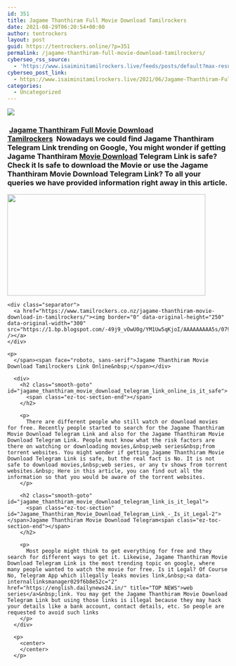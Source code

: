 ```yaml
---
id: 351
title: Jagame Thanthiram Full Movie Download Tamilrockers
date: 2021-08-29T06:20:54+00:00
author: tentrockers
layout: post
guid: https://tentrockers.online/?p=351
permalink: /jagame-thanthiram-full-movie-download-tamilrockers/
cyberseo_rss_source:
  - 'https://www.isaiminitamilrockers.live/feeds/posts/default?max-results=150&start-index=1'
cyberseo_post_link:
  - https://www.isaiminitamilrockers.live/2021/06/Jagame-Thanthiram-Full-Movie-Download-Tamilrockers.html
categories:
  - Uncategorized
---
```

<div class="media_block">
  <img src="https://1.bp.blogspot.com/-TcwFD2CQdzM/YNKkTsWBFyI/AAAAAAAAA7I/QtullxIu2AYmc-j5ksh0Ru9BMujVfxrQgCLcBGAsYHQ/s72-w451-h231-c/Marielle-Price-1.png" class="media_thumbnail" />
</div>

<meta content="&nbsp; Jagame Thanthiram Full Movie Download Tamilrockers &nbsp; &nbsp; Nowadays we could find Jagame Thanthiram Telegram Link trending on Google, You migh..." name="twitter:description" />

  


<center>
</center>

### **&nbsp;[Jagame Thanthiram Full Movie Download Tamilrockers](https://www.tamilrockers.co.nz/jagame-thanthiram-movie-download/)&nbsp;**<span><span face="Verdana, BlinkMacSystemFont, -apple-system, &quot;segoe ui&quot;, Roboto, Oxygen, Ubuntu, Cantarell, &quot;open sans&quot;, &quot;helvetica neue&quot;, sans-serif">&nbsp;</span><span face="Verdana, BlinkMacSystemFont, -apple-system, &quot;segoe ui&quot;, Roboto, Oxygen, Ubuntu, Cantarell, &quot;open sans&quot;, &quot;helvetica neue&quot;, sans-serif">Nowadays we could find Jagame Thanthiram Telegram Link trending on Google, You might wonder if getting Jagame Thanthiram</span><span face="Verdana, BlinkMacSystemFont, -apple-system, &quot;segoe ui&quot;, Roboto, Oxygen, Ubuntu, Cantarell, &quot;open sans&quot;, &quot;helvetica neue&quot;, sans-serif">&nbsp;</span><a data-internallinksmanager029f6b8e52c="3" href="http://www.tamilrockers.co.nz">Movie Download</a><span face="Verdana, BlinkMacSystemFont, -apple-system, &quot;segoe ui&quot;, Roboto, Oxygen, Ubuntu, Cantarell, &quot;open sans&quot;, &quot;helvetica neue&quot;, sans-serif">&nbsp;</span><span face="Verdana, BlinkMacSystemFont, -apple-system, &quot;segoe ui&quot;, Roboto, Oxygen, Ubuntu, Cantarell, &quot;open sans&quot;, &quot;helvetica neue&quot;, sans-serif">Telegram Link is safe? Check it Is safe to download the Movie or use the Jagame Thanthiram</span><span face="Verdana, BlinkMacSystemFont, -apple-system, &quot;segoe ui&quot;, Roboto, Oxygen, Ubuntu, Cantarell, &quot;open sans&quot;, &quot;helvetica neue&quot;, sans-serif">&nbsp;</span>Movie Download<span face="Verdana, BlinkMacSystemFont, -apple-system, &quot;segoe ui&quot;, Roboto, Oxygen, Ubuntu, Cantarell, &quot;open sans&quot;, &quot;helvetica neue&quot;, sans-serif">&nbsp;</span><span face="Verdana, BlinkMacSystemFont, -apple-system, &quot;segoe ui&quot;, Roboto, Oxygen, Ubuntu, Cantarell, &quot;open sans&quot;, &quot;helvetica neue&quot;, sans-serif">Telegram Link? To all your queries we have provided information right away in this article.</span></span>

<div>
  <div class="separator">
    <a href="https://1.bp.blogspot.com/-TcwFD2CQdzM/YNKkTsWBFyI/AAAAAAAAA7I/QtullxIu2AYmc-j5ksh0Ru9BMujVfxrQgCLcBGAsYHQ/s1640/Marielle-Price-1.png"><img loading="lazy" border="0" data-original-height="924" data-original-width="1640" height="231" src="https://1.bp.blogspot.com/-TcwFD2CQdzM/YNKkTsWBFyI/AAAAAAAAA7I/QtullxIu2AYmc-j5ksh0Ru9BMujVfxrQgCLcBGAsYHQ/w451-h231/Marielle-Price-1.png" width="451" /></a>
  </div>
  
  <p>
    <span></p> 
    
    <div class="separator">
      <a href="https://www.tamilrockers.co.nz/jagame-thanthiram-movie-download-in-tamilrockers/"><img border="0" data-original-height="250" data-original-width="300" src="https://1.bp.blogspot.com/-49j9_vOwU0g/YM1Uw5qKjoI/AAAAAAAAA5s/079bPEJpUfYrTuLJdQOXduZNgTk2ksk1ACLcBGAsYHQ/s0/e854879156f0849f3d27a89db88ed039%2B%25281%2529.png" /></a>
    </div>
    
    <p>
      </span><span face="roboto, sans-serif">Jagame Thanthiram Movie Download Tamilrockers Link Online&nbsp;</span></div> 
      
      <div>
        <h2 class="smooth-goto" id="jagame_thanthiram_movie_download_telegram_link_online_is_it_safe">
          <span class="ez-toc-section-end"></span>
        </h2>
        
        <p>
          There are different people who still watch or download movies for free. Recently people started to search for the Jagame Thanthiram Movie Download Telegram Link and also for the Jagame Thanthiram Movie Download Telegram Link. People must know what the risk factors are there on watching or downloading movies,&nbsp;web series&nbsp;from torrent websites. You might wonder if getting Jagame Thanthiram Movie Download Telegram Link is safe, but the real fact is No. It is not safe to download movies,&nbsp;web series, or any tv shows from torrent websites.&nbsp; Here in this article, you can find out all the information so that you would be aware of the torrent websites.
        </p>
        
        <h2 class="smooth-goto" id="jagame_thanthiram_movie_download_telegram_link_is_it_legal">
          <span class="ez-toc-section" id="Jagame_Thanthiram_Movie_Download_Telegram_Link_-_Is_it_Legal-2"></span>Jagame Thanthiram Movie Download Telegram<span class="ez-toc-section-end"></span>
        </h2>
        
        <p>
          Most people might think to get everything for free and they search for different ways to get it. Likewise, Jagame Thanthiram Movie Download Telegram Link is the most trending topic on google, where many people wanted to watch the movie for free. Is it Legal? Of Course No, Telegram App which illegally leaks movies link,&nbsp;<a data-internallinksmanager029f6b8e52c="2" href="https://english.dailynews24.in/" title="TOP NEWS">web series</a>&nbsp;link. You may get the Jagame Thanthiram Movie Download Telegram Link but using those links is illegal because they may hack your details like a bank account, contact details, etc. So people are requested to avoid such links
        </p>
      </div>
      
      <p>
        <center>
        </center>
      </p>